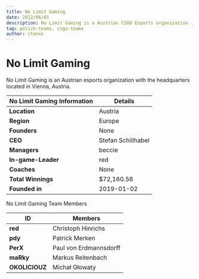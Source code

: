 ```yaml
---
title: No Limit Gaming
date: 2022/06/01
description: No Limit Gaming is a Austrian CSGO Esports organization .
tag: polish-teams, csgo-teams
author: ctanxx
---
```


# No Limit Gaming

No Limit Gaming is an Austrian esports organization with the headquarters located in Vienna, Austria.

| **No Limit Gaming Information** | **Details** |
| ------------------------ | ------------------ |
| **Location**             | Austria            |
| **Region**               | Europe             |
| **Founders**             | None               |
| **CEO**                  | Stefan Schillhabel |
| **Managers**             | beccie             |
| **In-game-Leader**       | red                |
| **Coaches**              | None               |
| **Total Winnings**       | $72,160.56         |
| **Founded in**           | 2019-01-02         |

No Limit Gaming Team Members

 **ID**          | **Members**            |
| -------------- | ---------------------- |
| **red**        | Christoph Hinrichs     |
| **pdy**        | Patrick Merken         |
| **PerX**       | Paul von Erdmannsdorff |
| **maRky**      | Markus Reitenbach      |
| **OKOLICIOUZ** | Michał Głowaty         |